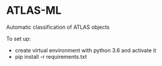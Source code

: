 # ATLAS-ML
Automatic classification of ATLAS objects

To set up:

- create virtual environment with python 3.6 and activate it
- pip install -r requirements.txt

